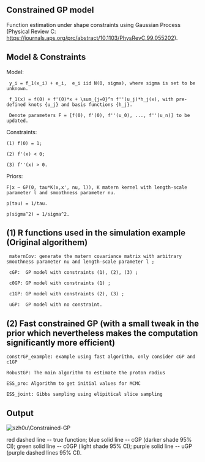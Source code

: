 ## Constrained GP model
Function estimation under shape constraints using Gaussian Process (Physical Review C: https://journals.aps.org/prc/abstract/10.1103/PhysRevC.99.055202).

## Model & Constraints

Model: 

     y_i = f_1(x_i) + e_i,  e_i iid N(0, sigma), where sigma is set to be unknown.
     
     f_1(x) = f(0) + f'(0)*x + \sum_{j=0}^n f''(u_j)*h_j(x), with pre-defined knots {u_j} and basis functions {h_j}.
     
     Denote parameters F = [f(0), f'(0), f''(u_0), ..., f''(u_n)] to be updated.

Constraints: 

    (1) f(0) = 1;

    (2) f'(x) < 0;
             
    (3) f''(x) > 0.
             
Priors: 

    F|x ~ GP(0, tau*K(x,x', nu, l)), K matern kernel with length-scale parameter l and smoothness parameter nu.

    p(tau) = 1/tau.
   
    p(sigma^2) = 1/sigma^2.
   
   
## (1) R functions used in the simulation example (Original algorithem)

     maternCov: generate the matern covariance matrix with arbitrary smoothness parameter nu and length-scale parameter l ; 

     cGP:  GP model with constraints (1), (2), (3) ;
     
     c0GP: GP model with constraints (1) ;
     
     c1GP: GP model with constraints (2), (3) ;
     
     uGP:  GP model with no constraint.
     
## (2) Fast constrained GP (with a small tweak in the prior which nevertheless makes the computation significantly more efficient) 
    
    constrGP_example: example using fast algorithm, only consider cGP and c1GP
    
    RobustGP: The main algorithm to estimate the proton radius 
     
    ESS_pro: Algorithm to get initial values for MCMC 
    
    ESS_joint: Gibbs sampling using elipitical slice sampling 
    
     
     
     

## Output

![szh0u\Constrained-GP](simu_plot.png)

red dashed line -- true function; 
blue solid line -- cGP (darker shade 95% CI);
green solid line -- c0GP (light shade 95% CI);
purple solid line -- uGP (purple dashed lines 95% CI).



